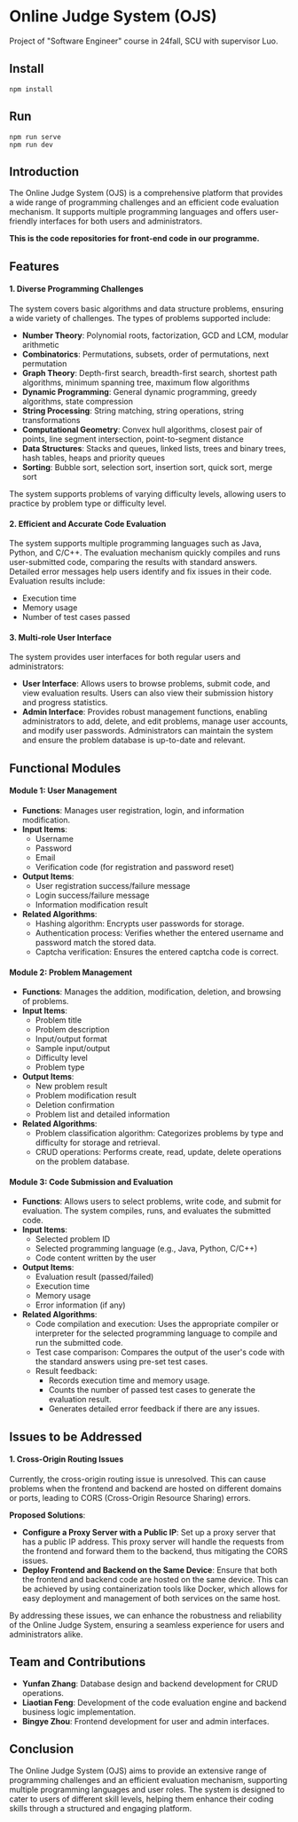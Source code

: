 # Online Judge System (OJS)
Project of "Software Engineer" course in 24fall, SCU with supervisor Luo.

## Install
```shell
npm install
```
## Run
```shell
npm run serve
npm run dev
```

## Introduction
The Online Judge System (OJS) is a comprehensive platform that provides a wide range of programming challenges and an efficient code evaluation mechanism. It supports multiple programming languages and offers user-friendly interfaces for both users and administrators.
  
__This is the code repositories for front-end code in our programme.__ 

## Features

#### 1. Diverse Programming Challenges
The system covers basic algorithms and data structure problems, ensuring a wide variety of challenges. The types of problems supported include:
- **Number Theory**: Polynomial roots, factorization, GCD and LCM, modular arithmetic
- **Combinatorics**: Permutations, subsets, order of permutations, next permutation
- **Graph Theory**: Depth-first search, breadth-first search, shortest path algorithms, minimum spanning tree, maximum flow algorithms
- **Dynamic Programming**: General dynamic programming, greedy algorithms, state compression
- **String Processing**: String matching, string operations, string transformations
- **Computational Geometry**: Convex hull algorithms, closest pair of points, line segment intersection, point-to-segment distance
- **Data Structures**: Stacks and queues, linked lists, trees and binary trees, hash tables, heaps and priority queues
- **Sorting**: Bubble sort, selection sort, insertion sort, quick sort, merge sort

The system supports problems of varying difficulty levels, allowing users to practice by problem type or difficulty level.

#### 2. Efficient and Accurate Code Evaluation
The system supports multiple programming languages such as Java, Python, and C/C++. The evaluation mechanism quickly compiles and runs user-submitted code, comparing the results with standard answers. Detailed error messages help users identify and fix issues in their code. Evaluation results include:
- Execution time
- Memory usage
- Number of test cases passed

#### 3. Multi-role User Interface
The system provides user interfaces for both regular users and administrators:
- **User Interface**: Allows users to browse problems, submit code, and view evaluation results. Users can also view their submission history and progress statistics.
- **Admin Interface**: Provides robust management functions, enabling administrators to add, delete, and edit problems, manage user accounts, and modify user passwords. Administrators can maintain the system and ensure the problem database is up-to-date and relevant.


## Functional Modules

#### Module 1: User Management
- **Functions**: Manages user registration, login, and information modification.
- **Input Items**:
  - Username
  - Password
  - Email
  - Verification code (for registration and password reset)
- **Output Items**:
  - User registration success/failure message
  - Login success/failure message
  - Information modification result
- **Related Algorithms**:
  - Hashing algorithm: Encrypts user passwords for storage.
  - Authentication process: Verifies whether the entered username and password match the stored data.
  - Captcha verification: Ensures the entered captcha code is correct.

#### Module 2: Problem Management
- **Functions**: Manages the addition, modification, deletion, and browsing of problems.
- **Input Items**:
  - Problem title
  - Problem description
  - Input/output format
  - Sample input/output
  - Difficulty level
  - Problem type
- **Output Items**:
  - New problem result
  - Problem modification result
  - Deletion confirmation
  - Problem list and detailed information
- **Related Algorithms**:
  - Problem classification algorithm: Categorizes problems by type and difficulty for storage and retrieval.
  - CRUD operations: Performs create, read, update, delete operations on the problem database.

#### Module 3: Code Submission and Evaluation
- **Functions**: Allows users to select problems, write code, and submit for evaluation. The system compiles, runs, and evaluates the submitted code.
- **Input Items**:
  - Selected problem ID
  - Selected programming language (e.g., Java, Python, C/C++)
  - Code content written by the user
- **Output Items**:
  - Evaluation result (passed/failed)
  - Execution time
  - Memory usage
  - Error information (if any)
- **Related Algorithms**:
  - Code compilation and execution: Uses the appropriate compiler or interpreter for the selected programming language to compile and run the submitted code.
  - Test case comparison: Compares the output of the user's code with the standard answers using pre-set test cases.
  - Result feedback:
    - Records execution time and memory usage.
    - Counts the number of passed test cases to generate the evaluation result.
    - Generates detailed error feedback if there are any issues.


## Issues to be Addressed

#### 1. Cross-Origin Routing Issues
Currently, the cross-origin routing issue is unresolved. This can cause problems when the frontend and backend are hosted on different domains or ports, leading to CORS (Cross-Origin Resource Sharing) errors.

**Proposed Solutions**:
- **Configure a Proxy Server with a Public IP**: Set up a proxy server that has a public IP address. This proxy server will handle the requests from the frontend and forward them to the backend, thus mitigating the CORS issues.
- **Deploy Frontend and Backend on the Same Device**: Ensure that both the frontend and backend code are hosted on the same device. This can be achieved by using containerization tools like Docker, which allows for easy deployment and management of both services on the same host.

By addressing these issues, we can enhance the robustness and reliability of the Online Judge System, ensuring a seamless experience for users and administrators alike.


## Team and Contributions 
- **Yunfan Zhang**: Database design and backend development for CRUD operations. 
- **Liaotian Feng**: Development of the code evaluation engine and backend business logic implementation. 
- **Bingye Zhou**: Frontend development for user and admin interfaces.

## Conclusion
The Online Judge System (OJS) aims to provide an extensive range of programming challenges and an efficient evaluation mechanism, supporting multiple programming languages and user roles. The system is designed to cater to users of different skill levels, helping them enhance their coding skills through a structured and engaging platform.


